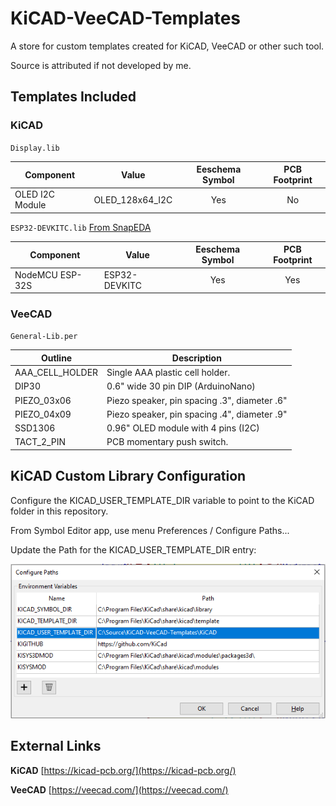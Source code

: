 # KiCAD-VeeCAD-Templates

A store for custom templates created for KiCAD, VeeCAD or other such tool.

Source is attributed if not developed by me.

## Templates Included

### KiCAD

`Display.lib`

| Component       | Value           | Eeschema Symbol | PCB Footprint |
| --------------- | --------------- | :-------------: | :-----------: |
| OLED I2C Module | OLED_128x64_I2C |       Yes       |      No       |

`ESP32-DEVKITC.lib` [From SnapEDA](https://www.snapeda.com/parts/ESP32-DEVKITC-32D-F/Espressif%20Systems/view-part/?ref=dk&t=esp-32s&con_ref=None)

| Component       | Value         | Eeschema Symbol | PCB Footprint |
| --------------- | ------------- | :-------------: | :-----------: |
| NodeMCU ESP-32S | ESP32-DEVKITC |       Yes       |      Yes      |

### VeeCAD

`General-Lib.per`

| Outline         | Description                                  |
| --------------- | -------------------------------------------- |
| AAA_CELL_HOLDER | Single AAA plastic cell holder.              |
| DIP30           | 0.6" wide 30 pin DIP (ArduinoNano)           |
| PIEZO_03x06     | Piezo speaker, pin spacing .3", diameter .6" |
| PIEZO_04x09     | Piezo speaker, pin spacing .4", diameter .9" |
| SSD1306         | 0.96" OLED module with 4 pins (I2C)          |
| TACT_2_PIN      | PCB momentary push switch.                   |

## KiCAD Custom Library Configuration

Configure the KICAD\_USER\_TEMPLATE\_DIR variable to point to the KiCAD folder in this repository.

From Symbol Editor app, use menu Preferences / Configure Paths...

Update the Path for the KICAD\_USER\_TEMPLATE\_DIR entry:

![Environment variables dialog](Images/KiCAD-Environment-Variables.png)

## External Links

**KiCAD**
[https://kicad-pcb.org/](https://kicad-pcb.org/)

**VeeCAD**
[https://veecad.com/](https://veecad.com/)